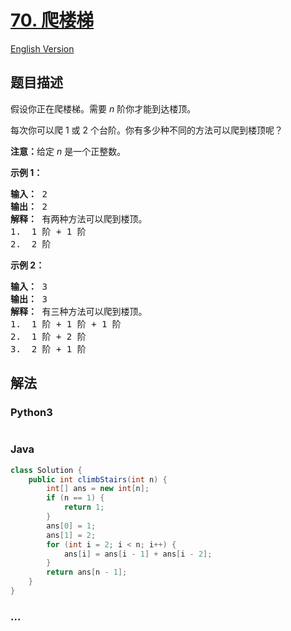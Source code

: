 # [70. 爬楼梯](https://leetcode-cn.com/problems/climbing-stairs)

[English Version](/solution/0000-0099/0070.Climbing%20Stairs/README_EN.md)

## 题目描述

<!-- 这里写题目描述 -->

<p>假设你正在爬楼梯。需要 <em>n</em>&nbsp;阶你才能到达楼顶。</p>

<p>每次你可以爬 1 或 2 个台阶。你有多少种不同的方法可以爬到楼顶呢？</p>

<p><strong>注意：</strong>给定 <em>n</em> 是一个正整数。</p>

<p><strong>示例 1：</strong></p>

<pre><strong>输入：</strong> 2
<strong>输出：</strong> 2
<strong>解释：</strong> 有两种方法可以爬到楼顶。
1.  1 阶 + 1 阶
2.  2 阶</pre>

<p><strong>示例 2：</strong></p>

<pre><strong>输入：</strong> 3
<strong>输出：</strong> 3
<strong>解释：</strong> 有三种方法可以爬到楼顶。
1.  1 阶 + 1 阶 + 1 阶
2.  1 阶 + 2 阶
3.  2 阶 + 1 阶
</pre>


## 解法

<!-- 这里可写通用的实现逻辑 -->

<!-- tabs:start -->

### **Python3**

<!-- 这里可写当前语言的特殊实现逻辑 -->

```python

```

### **Java**

<!-- 这里可写当前语言的特殊实现逻辑 -->

```java
class Solution {
    public int climbStairs(int n) {
        int[] ans = new int[n];
        if (n == 1) {
            return 1;
        }
        ans[0] = 1;
        ans[1] = 2;
        for (int i = 2; i < n; i++) {
            ans[i] = ans[i - 1] + ans[i - 2];
        }
        return ans[n - 1];
    }
}
```

### **...**

```

```

<!-- tabs:end -->
